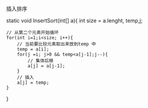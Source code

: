 插入排序

static void InsertSort(int[] a){
	int size = a.lenght, temp,j;

	// 从第二个元素开始循环
	for(int i=1;i<size; i++){
		// 当前要比较元素取出来放到temp 中
		temp = a[i];
		for(j =i; j>0 && temp<a[j-1];j--){
			// 集体后移
			a[j] = a[j-1];
		}
		// 插入
		a[j] = temp;
	}
}